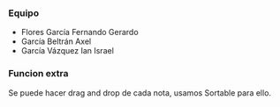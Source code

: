 ### Equipo

- Flores García Fernando Gerardo
- García Beltrán Axel
- García Vázquez Ian Israel

### Funcion extra

Se puede hacer drag and drop de cada nota, usamos Sortable para ello.
